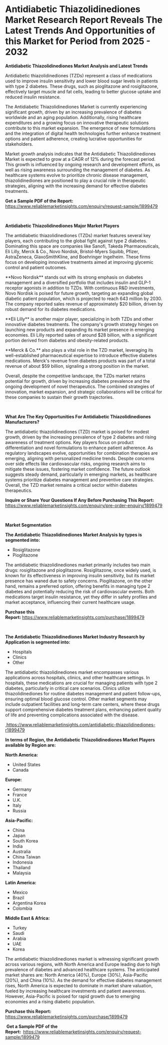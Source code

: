<p><h1>Antidiabetic Thiazolidinediones Market Research Report Reveals The Latest Trends And Opportunities of this Market for Period from 2025 - 2032</h1></p><p><strong>Antidiabetic Thiazolidinediones Market Analysis and Latest Trends</strong></p>
<p><p>Antidiabetic thiazolidinediones (TZDs) represent a class of medications used to improve insulin sensitivity and lower blood sugar levels in patients with type 2 diabetes. These drugs, such as pioglitazone and rosiglitazone, effectively target muscle and fat cells, leading to better glucose uptake and reduced insulin resistance.</p><p>The Antidiabetic Thiazolidinediones Market is currently experiencing significant growth, driven by an increasing prevalence of diabetes worldwide and an aging population. Additionally, rising healthcare expenditures and a growing focus on innovative therapeutic solutions contribute to this market expansion. The emergence of new formulations and the integration of digital health technologies further enhance treatment options and patient adherence, creating lucrative opportunities for stakeholders.</p><p>Market growth analysis indicates that the Antidiabetic Thiazolidinediones Market is expected to grow at a CAGR of 12% during the forecast period. This growth is influenced by ongoing research and development efforts, as well as rising awareness surrounding the management of diabetes. As healthcare systems evolve to prioritize chronic disease management, thiazolidinediones are positioned to play a crucial role in therapeutic strategies, aligning with the increasing demand for effective diabetes treatments.</p></p>
<p><strong>Get a Sample PDF of the Report:&nbsp;</strong> <a href="https://www.reliablemarketinsights.com/enquiry/request-sample/1899479?utm_campaign=3032&utm_medium=2&utm_source=Github&utm_content=ia&utm_term=19042025&utm_id=antidiabetic-thiazolidinediones">https://www.reliablemarketinsights.com/enquiry/request-sample/1899479</a></p>
<p>&nbsp;</p>
<p><strong>Antidiabetic Thiazolidinediones Major Market Players</strong></p>
<p><p>The antidiabetic thiazolidinediones (TZDs) market features several key players, each contributing to the global fight against type 2 diabetes. Dominating this space are companies like Sanofi, Takeda Pharmaceuticals, Eli Lilly, Merck & Co., Novo Nordisk, Bristol-Myers Squibb, Pfizer, AstraZeneca, GlaxoSmithKline, and Boehringer Ingelheim. These firms focus on developing innovative treatments aimed at improving glycemic control and patient outcomes.</p><p>**Novo Nordisk** stands out with its strong emphasis on diabetes management and a diversified portfolio that includes insulin and GLP-1 receptor agonists in addition to TZDs. With continuous R&D investments, Novo Nordisk is poised for future growth, targeting an expanding global diabetic patient population, which is projected to reach 643 million by 2030. The company reported sales revenue of approximately $20 billion, driven by robust demand for its diabetes medications.</p><p>**Eli Lilly** is another major player, specializing in both TZDs and other innovative diabetes treatments. The company's growth strategy hinges on launching new products and expanding its market presence in emerging economies. Eli Lilly reported sales of around $28 billion, with a significant portion derived from diabetes and obesity-related products.</p><p>**Merck & Co.** also plays a vital role in the TZD market, leveraging its well-established pharmaceutical expertise to introduce effective diabetes medications. Merck's revenue from diabetes products was part of a total revenue of about $59 billion, signaling a strong position in the market.</p><p>Overall, despite the competitive landscape, the TZDs market retains potential for growth, driven by increasing diabetes prevalence and the ongoing development of novel therapeutics. The combined strategies of innovation, market expansion, and strategic collaborations will be critical for these companies to sustain their growth trajectories.</p></p>
<p>&nbsp;</p>
<p><strong>What Are The Key Opportunities For Antidiabetic Thiazolidinediones Manufacturers?</strong></p>
<p><p>The antidiabetic thiazolidinediones (TZD) market is poised for modest growth, driven by the increasing prevalence of type 2 diabetes and rising awareness of treatment options. Key players focus on product differentiation and novel formulations to enhance patient adherence. As regulatory landscapes evolve, opportunities for combination therapies are emerging, aligning with personalized medicine trends. Despite concerns over side effects like cardiovascular risks, ongoing research aims to mitigate these issues, fostering market confidence. The future outlook suggests steady demand, particularly in emerging markets, as healthcare systems prioritize diabetes management and preventive care strategies. Overall, the TZD market remains a critical sector within diabetes therapeutics.</p></p>
<p><strong>Inquire or Share Your Questions If Any Before Purchasing This Report:</strong> <a href="https://www.reliablemarketinsights.com/enquiry/pre-order-enquiry/1899479?utm_campaign=3032&utm_medium=2&utm_source=Github&utm_content=ia&utm_term=19042025&utm_id=antidiabetic-thiazolidinediones">https://www.reliablemarketinsights.com/enquiry/pre-order-enquiry/1899479</a></p>
<p>&nbsp;</p>
<p><strong>Market Segmentation</strong></p>
<p><strong>The Antidiabetic Thiazolidinediones Market Analysis by types is segmented into:</strong></p>
<p><ul><li>Rosiglitazone</li><li>Pioglitazone</li></ul></p>
<p><p>The antidiabetic thiazolidinediones market primarily includes two main drugs: rosiglitazone and pioglitazone. Rosiglitazone, once widely used, is known for its effectiveness in improving insulin sensitivity, but its market presence has waned due to safety concerns. Pioglitazone, on the other hand, remains a preferred option, offering benefits in managing type 2 diabetes and potentially reducing the risk of cardiovascular events. Both medications target insulin resistance, yet they differ in safety profiles and market acceptance, influencing their current healthcare usage.</p></p>
<p><strong>Purchase this Report:&nbsp;</strong><a href="https://www.reliablemarketinsights.com/purchase/1899479?utm_campaign=3032&utm_medium=2&utm_source=Github&utm_content=ia&utm_term=19042025&utm_id=antidiabetic-thiazolidinediones">https://www.reliablemarketinsights.com/purchase/1899479</a></p>
<p>&nbsp;</p>
<p><strong>The Antidiabetic Thiazolidinediones Market Industry Research by Application is segmented into:</strong></p>
<p><ul><li>Hospitals</li><li>Clinics</li><li>Other</li></ul></p>
<p><p>The antidiabetic thiazolidinediones market encompasses various applications across hospitals, clinics, and other healthcare settings. In hospitals, these medications are crucial for managing patients with type 2 diabetes, particularly in critical care scenarios. Clinics utilize thiazolidinediones for routine diabetes management and patient follow-ups, ensuring optimal blood glucose control. Other market segments may include outpatient facilities and long-term care centers, where these drugs support comprehensive diabetes treatment plans, enhancing patient quality of life and preventing complications associated with the disease.</p></p>
<p><a href="https://www.reliablemarketinsights.com/antidiabetic-thiazolidinediones-r1899479?utm_campaign=3032&utm_medium=2&utm_source=Github&utm_content=ia&utm_term=19042025&utm_id=antidiabetic-thiazolidinediones">&nbsp;https://www.reliablemarketinsights.com/antidiabetic-thiazolidinediones-r1899479</a></p>
<p><strong>In terms of Region, the Antidiabetic Thiazolidinediones Market Players available by Region are:</strong></p>
<p>
    <p> <strong> North America: </strong>
        <ul>
            <li>United States</li>
            <li>Canada</li>
        </ul>
        </p> 
    <p> <strong> Europe: </strong>
        <ul>
            <li>Germany</li>
            <li>France</li>
            <li>U.K.</li>
            <li>Italy</li>
            <li>Russia</li>
        </ul>
        </p> 
    <p> <strong> Asia-Pacific: </strong>
        <ul>
            <li>China</li>
            <li>Japan</li>
            <li>South Korea</li>
            <li>India</li>
            <li>Australia</li>
            <li>China Taiwan</li>
            <li>Indonesia</li>
            <li>Thailand</li>
            <li>Malaysia</li>
        </ul>
        </p> 
    <p> <strong> Latin America: </strong>
        <ul>
            <li>Mexico</li>
            <li>Brazil</li>
            <li>Argentina Korea</li>
            <li>Colombia</li>
        </ul>
        </p> 
    <p> <strong> Middle East & Africa: </strong>
        <ul>
            <li>Turkey</li>
            <li>Saudi</li>
            <li>Arabia</li>
            <li>UAE</li>
            <li>Korea</li>
        </ul>
    </p>
    </p>
<p><p>The antidiabetic thiazolidinediones market is witnessing significant growth across various regions, with North America and Europe leading due to high prevalence of diabetes and advanced healthcare systems. The anticipated market shares are: North America (40%), Europe (30%), Asia-Pacific (20%), and China (10%). As the demand for effective diabetes management rises, North America is expected to dominate in market share valuation, fueled by increasing healthcare investments and patient awareness. However, Asia-Pacific is poised for rapid growth due to emerging economies and a rising diabetic population.</p></p>
<p><strong>Purchase this Report: </strong><a href="https://www.reliablemarketinsights.com/purchase/1899479?utm_campaign=3032&utm_medium=2&utm_source=Github&utm_content=ia&utm_term=19042025&utm_id=antidiabetic-thiazolidinediones">https://www.reliablemarketinsights.com/purchase/1899479</a></p>
<p>&nbsp;<strong>Get a Sample PDF of the Report:&nbsp;&nbsp;</strong><a href="https://www.reliablemarketinsights.com/enquiry/request-sample/1899479?utm_campaign=3032&utm_medium=2&utm_source=Github&utm_content=ia&utm_term=19042025&utm_id=antidiabetic-thiazolidinediones">https://www.reliablemarketinsights.com/enquiry/request-sample/1899479</a></p>
<p><strong></strong></p>
<p><p></p><p></p><p></p></p>